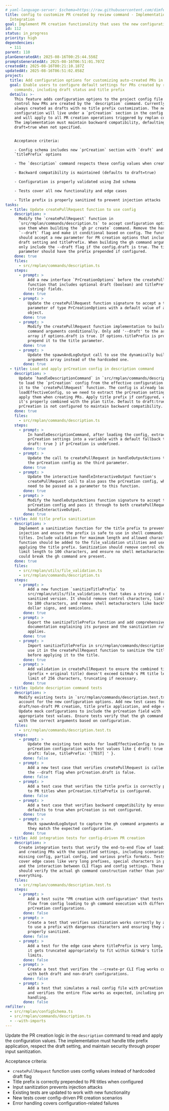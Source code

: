 ```yaml
---
# yaml-language-server: $schema=https://raw.githubusercontent.com/dimfeld/llmutils/main/schema/rmplan-plan-schema.json
title: config to customize PR created by review command - Implementation and
  Integration
goal: Implement PR creation functionality that uses the new configuration options
id: 112
status: in_progress
priority: high
dependencies:
  - 111
parent: 110
planGeneratedAt: 2025-08-16T00:25:44.550Z
promptsGeneratedAt: 2025-08-16T06:51:01.707Z
createdAt: 2025-08-16T00:21:10.187Z
updatedAt: 2025-08-16T06:51:02.058Z
project:
  title: Add configuration options for customizing auto-created PRs in rmplan
  goal: Enable users to configure default settings for PRs created by rmplan
    commands, including draft status and title prefix
  details: >-
    This feature adds configuration options to the project config file that
    control how PRs are created by the `description` command. Currently, PRs are
    always created as drafts with no title prefix customization. The new
    configuration will live under a `prCreation` section in the config schema
    and will apply to all PR creation operations triggered by rmplan commands.
    The implementation must maintain backward compatibility, defaulting to
    draft=true when not specified.


    Acceptance criteria:

    - Config schema includes new `prCreation` section with `draft` and
    `titlePrefix` options

    - The `description` command respects these config values when creating PRs

    - Backward compatibility is maintained (defaults to draft=true)

    - Configuration is properly validated using Zod schema

    - Tests cover all new functionality and edge cases

    - Title prefix is properly sanitized to prevent injection attacks
tasks:
  - title: Update createPullRequest function to use config
    description: >
      Modify the `createPullRequest` function in
      `src/rmplan/commands/description.ts` to accept configuration options and
      use them when building the `gh pr create` command. Remove the hardcoded
      `--draft` flag and make it conditional based on config. The function
      should accept a new parameter for PR creation options that includes the
      draft setting and titlePrefix. When building the gh command arguments,
      only include the --draft flag if the config.draft is true. The title
      parameter should have the prefix prepended if configured.
    done: true
    files:
      - src/rmplan/commands/description.ts
    steps:
      - prompt: >
          Add a new interface `PrCreationOptions` before the createPullRequest
          function that includes optional draft (boolean) and titlePrefix
          (string) fields.
        done: true
      - prompt: >
          Update the createPullRequest function signature to accept a third
          parameter of type PrCreationOptions with a default value of an empty
          object.
        done: true
      - prompt: >
          Modify the createPullRequest function implementation to build the gh
          command arguments conditionally. Only add '--draft' to the arguments
          array if options.draft is true. If options.titlePrefix is provided,
          prepend it to the title parameter.
        done: true
      - prompt: >
          Update the spawnAndLogOutput call to use the dynamically built
          arguments array instead of the hardcoded one.
        done: true
  - title: Load and apply prCreation config in description command
    description: >
      Update `handleDescriptionCommand` in `src/rmplan/commands/description.ts`
      to load the `prCreation` config from the effective configuration and pass
      it to the `createPullRequest` function. The config is already loaded via
      loadEffectiveConfig, so we need to extract the prCreation settings and
      apply them when creating PRs. Apply title prefix if configured, ensuring
      it's properly combined with the plan title. Default to draft:true if
      prCreation is not configured to maintain backward compatibility.
    done: true
    files:
      - src/rmplan/commands/description.ts
    steps:
      - prompt: >
          In handleDescriptionCommand, after loading the config, extract the
          prCreation settings into a variable with a default fallback to {
          draft: true } if prCreation is undefined.
        done: true
      - prompt: >
          Update the call to createPullRequest in handleOutputActions to pass
          the prCreation config as the third parameter.
        done: true
      - prompt: >
          Update the interactive handleInteractiveOutput function's
          createPullRequest call to also pass the prCreation config, which will
          need to be passed as a parameter to this function.
        done: true
      - prompt: >
          Modify the handleOutputActions function signature to accept the
          prCreation config and pass it through to both createPullRequest and
          handleInteractiveOutput.
        done: true
  - title: Add title prefix sanitization
    description: >
      Implement a sanitization function for the title prefix to prevent command
      injection and ensure the prefix is safe to use in shell commands and PR
      titles. Include validation for maximum length and allowed characters. The
      function should be added to the file_validation utilities and used when
      applying the title prefix. Sanitization should remove control characters,
      limit length to 100 characters, and ensure no shell metacharacters that
      could break the gh command are present.
    done: true
    files:
      - src/rmplan/utils/file_validation.ts
      - src/rmplan/commands/description.ts
    steps:
      - prompt: >
          Add a new function `sanitizeTitlePrefix` to
          src/rmplan/utils/file_validation.ts that takes a string and returns a
          sanitized version. It should remove control characters, limit length
          to 100 characters, and remove shell metacharacters like backticks,
          dollar signs, and semicolons.
        done: true
      - prompt: >
          Export the sanitizeTitlePrefix function and add comprehensive JSDoc
          documentation explaining its purpose and the sanitization rules it
          applies.
        done: true
      - prompt: >
          Import sanitizeTitlePrefix in src/rmplan/commands/description.ts and
          use it in the createPullRequest function to sanitize the titlePrefix
          before applying it to the title.
        done: true
      - prompt: >
          Add validation in createPullRequest to ensure the combined title
          (prefix + original title) doesn't exceed GitHub's PR title length
          limit of 256 characters, truncating if necessary.
        done: true
  - title: Update description command tests
    description: >
      Modify existing tests in `src/rmplan/commands/description.test.ts` to
      account for the new configuration options. Add new test cases for
      draft/non-draft PR creation, title prefix application, and edge cases.
      Update mock configurations to include the prCreation field with
      appropriate test values. Ensure tests verify that the gh command is called
      with the correct arguments based on configuration.
    files:
      - src/rmplan/commands/description.test.ts
    steps:
      - prompt: >
          Update the existing test mocks for loadEffectiveConfig to include
          prCreation configuration with test values like { draft: true } or {
          draft: false, titlePrefix: '[TEST] ' }.
        done: false
      - prompt: >
          Add a new test case that verifies createPullRequest is called without
          the --draft flag when prCreation.draft is false.
        done: false
      - prompt: >
          Add a test case that verifies the title prefix is correctly prepended
          to PR titles when prCreation.titlePrefix is configured.
        done: false
      - prompt: >
          Add a test case that verifies backward compatibility by ensuring draft
          defaults to true when prCreation is not configured.
        done: true
      - prompt: >
          Mock spawnAndLogOutput to capture the gh command arguments and verify
          they match the expected configuration.
        done: true
  - title: Add integration tests for config-driven PR creation
    description: >
      Create integration tests that verify the end-to-end flow of loading config
      and creating PRs with the specified settings, including scenarios with
      missing config, partial config, and various prefix formats. Tests should
      cover edge cases like very long prefixes, special characters in prefixes,
      and the interaction between CLI flags and config settings. These tests
      should verify the actual gh command construction rather than just mocking
      everything.
    files:
      - src/rmplan/commands/description.test.ts
    steps:
      - prompt: >
          Add a test suite "PR creation with configuration" that tests the full
          flow from config loading to gh command execution with different
          prCreation configurations.
        done: false
      - prompt: >
          Create a test that verifies sanitization works correctly by attempting
          to use a prefix with dangerous characters and ensuring they are
          properly sanitized.
        done: false
      - prompt: >
          Add a test for the edge case where titlePrefix is very long, verifying
          it gets truncated appropriately to fit within GitHub's title length
          limits.
        done: false
      - prompt: >
          Create a test that verifies the --create-pr CLI flag works correctly
          with both draft and non-draft configurations.
        done: false
      - prompt: >
          Add a test that simulates a real config file with prCreation settings
          and verifies the entire flow works as expected, including proper error
          handling.
        done: false
rmfilter:
  - src/rmplan/configSchema.ts
  - src/rmplan/commands/description.ts
  - --with-imports
---
```


Update the PR creation logic in the `description` command to read and apply the configuration values. The implementation must handle title prefix application, respect the draft setting, and maintain security through proper input sanitization.

Acceptance criteria:
- `createPullRequest` function uses config values instead of hardcoded draft flag
- Title prefix is correctly prepended to PR titles when configured
- Input sanitization prevents injection attacks
- Existing tests are updated to work with new functionality
- New tests cover config-driven PR creation scenarios
- Error handling covers configuration-related failures
